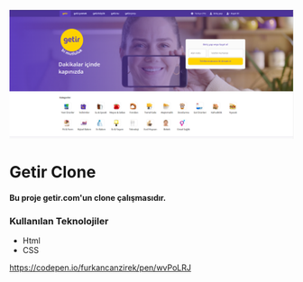 ![picture](https://github.com/furkancanzirek/getir/blob/main/getir.png)
# Getir Clone
#### Bu proje getir.com'un clone çalışmasıdır.
### Kullanılan Teknolojiler
- Html
- CSS

https://codepen.io/furkancanzirek/pen/wvPoLRJ

